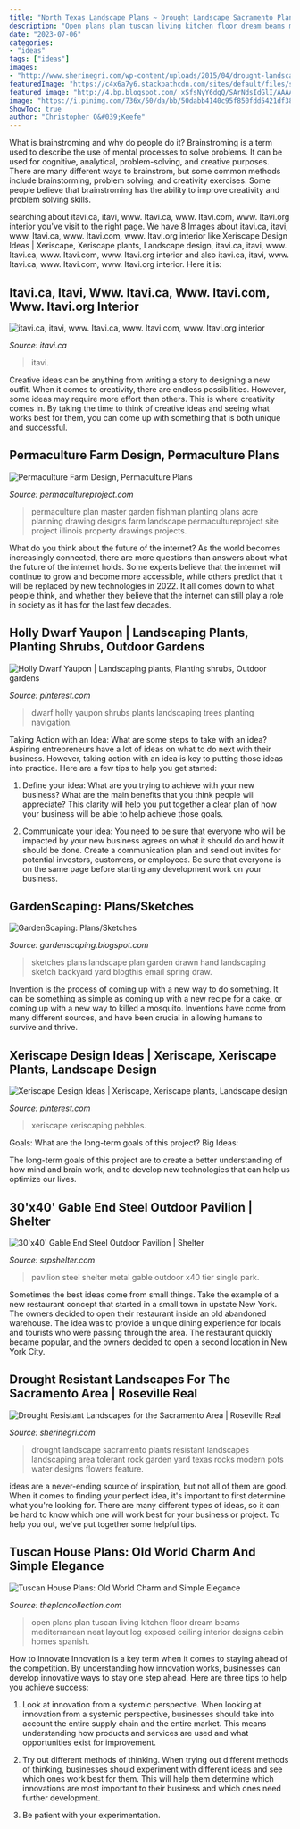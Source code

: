 ```yaml
---
title: "North Texas Landscape Plans ~ Drought Landscape Sacramento Plants Resistant Landscapes Landscaping Area Tolerant Rock Garden Yard Texas Rocks Modern Pots Water Designs Flowers Feature"
description: "Open plans plan tuscan living kitchen floor dream beams mediterranean neat layout log exposed ceiling interior designs cabin homes spanish"
date: "2023-07-06"
categories:
- "ideas"
tags: ["ideas"]
images:
- "http://www.sherinegri.com/wp-content/uploads/2015/04/drought-landscape-12.jpg"
featuredImage: "https://c4x6a7y6.stackpathcdn.com/sites/default/files/styles/product_galleria/public/products/metal-gabled-1tier.jpg?itok=sF2YX0M4"
featured_image: "http://4.bp.blogspot.com/_xSfsNyY6dgQ/SArNdsIdGlI/AAAAAAAAACE/pEgMLCX0snE/s1600/14-spring.jpg"
image: "https://i.pinimg.com/736x/50/da/bb/50dabb4140c95f850fdd5421df38f9c8--dry-creek-bed-water-management.jpg"
ShowToc: true
author: "Christopher O&#039;Keefe"
---
```



What is brainstroming and why do people do it?
Brainstroming is a term used to describe the use of mental processes to solve problems. It can be used for cognitive, analytical, problem-solving, and creative purposes. There are many different ways to brainstrom, but some common methods include brainstorming, problem solving, and creativity exercises. Some people believe that brainstroming has the ability to improve creativity and problem solving skills.

	

		
searching about itavi.ca, itavi, www. Itavi.ca, www. Itavi.com, www. Itavi.org interior you've visit to the right page. We have 8 Images about itavi.ca, itavi, www. Itavi.ca, www. Itavi.com, www. Itavi.org interior like Xeriscape Design Ideas | Xeriscape, Xeriscape plants, Landscape design, itavi.ca, itavi, www. Itavi.ca, www. Itavi.com, www. Itavi.org interior and also itavi.ca, itavi, www. Itavi.ca, www. Itavi.com, www. Itavi.org interior. Here it is:
		
    
## Itavi.ca, Itavi, Www. Itavi.ca, Www. Itavi.com, Www. Itavi.org Interior

<img loading=lazy src="https://www.itavi.ca/wp-content/uploads/2014/03/IMG_1948.jpg" onerror="this.onerror=null;this.src='https://tse4.mm.bing.net/th?id=OIP.0kqp91lWCRUJ_PmgKx50mQAAAA&amp;pid=15.1';" alt="itavi.ca, itavi, www. Itavi.ca, www. Itavi.com, www. Itavi.org interior">

_Source: itavi.ca_

>itavi. 

	

Creative ideas can be anything from writing a story to designing a new outfit. When it comes to creativity, there are endless possibilities. However, some ideas may require more effort than others. This is where creativity comes in. By taking the time to think of creative ideas and seeing what works best for them, you can come up with something that is both unique and successful.

    
## Permaculture Farm Design, Permaculture Plans

<img loading=lazy src="https://www.permacultureproject.com/wp-content/uploads/2014/10/Fishman-House-Planting-3-16.jpg" onerror="this.onerror=null;this.src='https://tse1.mm.bing.net/th?id=OIP.eDv8XwNc8UzUD5hcjWNudgHaLH&amp;pid=15.1';" alt="Permaculture Farm Design, Permaculture Plans">

_Source: permacultureproject.com_

>permaculture plan master garden fishman planting plans acre planning drawing designs farm landscape permacultureproject site project illinois property drawings projects. 

	

What do you think about the future of the internet?
As the world becomes increasingly connected, there are more questions than answers about what the future of the internet holds. Some experts believe that the internet will continue to grow and become more accessible, while others predict that it will be replaced by new technologies in 2022. It all comes down to what people think, and whether they believe that the internet can still play a role in society as it has for the last few decades.

    
## Holly Dwarf Yaupon | Landscaping Plants, Planting Shrubs, Outdoor Gardens

<img loading=lazy src="https://i.pinimg.com/736x/86/fb/9f/86fb9fa2ea8453afd9d46e1636ef9ed0--dwarf-garden-plants.jpg" onerror="this.onerror=null;this.src='https://tse1.mm.bing.net/th?id=OIP.R1IKwr-_1jRgAvZnS3wOhwHaJ3&amp;pid=15.1';" alt="Holly Dwarf Yaupon | Landscaping plants, Planting shrubs, Outdoor gardens">

_Source: pinterest.com_

>dwarf holly yaupon shrubs plants landscaping trees planting navigation. 

	

Taking Action with an Idea: What are some steps to take with an idea?
Aspiring entrepreneurs have a lot of ideas on what to do next with their business. However, taking action with an idea is key to putting those ideas into practice. Here are a few tips to help you get started:
1. Define your idea: What are you trying to achieve with your new business? What are the main benefits that you think people will appreciate? This clarity will help you put together a clear plan of how your business will be able to help achieve those goals.

2. Communicate your idea: You need to be sure that everyone who will be impacted by your new business agrees on what it should do and how it should be done. Create a communication plan and send out invites for potential investors, customers, or employees. Be sure that everyone is on the same page before starting any development work on your business.


    
## GardenScaping: Plans/Sketches

<img loading=lazy src="http://4.bp.blogspot.com/_xSfsNyY6dgQ/SArNdsIdGlI/AAAAAAAAACE/pEgMLCX0snE/s1600/14-spring.jpg" onerror="this.onerror=null;this.src='https://tse1.mm.bing.net/th?id=OIP.TG71mDnbEWch6uuKP-tPSwHaJz&amp;pid=15.1';" alt="GardenScaping: Plans/Sketches">

_Source: gardenscaping.blogspot.com_

>sketches plans landscape plan garden drawn hand landscaping sketch backyard yard blogthis email spring draw. 

	

Invention is the process of coming up with a new way to do something. It can be something as simple as coming up with a new recipe for a cake, or coming up with a new way to killed a mosquito. Inventions have come from many different sources, and have been crucial in allowing humans to survive and thrive.

    
## Xeriscape Design Ideas | Xeriscape, Xeriscape Plants, Landscape Design

<img loading=lazy src="https://i.pinimg.com/736x/50/da/bb/50dabb4140c95f850fdd5421df38f9c8--dry-creek-bed-water-management.jpg" onerror="this.onerror=null;this.src='https://tse2.mm.bing.net/th?id=OIP.1jC_z002vsI2teekirj4EAHaE8&amp;pid=15.1';" alt="Xeriscape Design Ideas | Xeriscape, Xeriscape plants, Landscape design">

_Source: pinterest.com_

>xeriscape xeriscaping pebbles. 

	

Goals: What are the long-term goals of this project?
Big Ideas: 

The long-term goals of this project are to create a better understanding of how mind and brain work, and to develop new technologies that can help us optimize our lives.

    
## 30&#039;x40&#039; Gable End Steel Outdoor Pavilion | Shelter

<img loading=lazy src="https://c4x6a7y6.stackpathcdn.com/sites/default/files/styles/product_galleria/public/products/metal-gabled-1tier.jpg?itok=sF2YX0M4" onerror="this.onerror=null;this.src='https://tse1.mm.bing.net/th?id=OIP.-ambXOZpDpjLHLLZI1u2jQHaFj&amp;pid=15.1';" alt="30&#039;x40&#039; Gable End Steel Outdoor Pavilion | Shelter">

_Source: srpshelter.com_

>pavilion steel shelter metal gable outdoor x40 tier single park. 

	

Sometimes the best ideas come from small things. Take the example of a new restaurant concept that started in a small town in upstate New York. The owners decided to open their restaurant inside an old abandoned warehouse. The idea was to provide a unique dining experience for locals and tourists who were passing through the area. The restaurant quickly became popular, and the owners decided to open a second location in New York City.

    
## Drought Resistant Landscapes For The Sacramento Area | Roseville Real

<img loading=lazy src="http://www.sherinegri.com/wp-content/uploads/2015/04/drought-landscape-12.jpg" onerror="this.onerror=null;this.src='https://tse2.mm.bing.net/th?id=OIP.sQG6GFQokYiTlOsDjEcTTgHaJ3&amp;pid=15.1';" alt="Drought Resistant Landscapes for the Sacramento Area | Roseville Real">

_Source: sherinegri.com_

>drought landscape sacramento plants resistant landscapes landscaping area tolerant rock garden yard texas rocks modern pots water designs flowers feature. 

	

ideas are a never-ending source of inspiration, but not all of them are good. When it comes to finding your perfect idea, it's important to first determine what you're looking for. There are many different types of ideas, so it can be hard to know which one will work best for your business or project. To help you out, we've put together some helpful tips.

    
## Tuscan House Plans: Old World Charm And Simple Elegance

<img loading=lazy src="http://www.theplancollection.com/admin/CKeditorUploads/Images/VillaDiciottoBeamedCeilings25751.jpg" onerror="this.onerror=null;this.src='https://tse4.mm.bing.net/th?id=OIP.5SaAMGmzIvI7rCmB2UZbqwHaLH&amp;pid=15.1';" alt="Tuscan House Plans: Old World Charm and Simple Elegance">

_Source: theplancollection.com_

>open plans plan tuscan living kitchen floor dream beams mediterranean neat layout log exposed ceiling interior designs cabin homes spanish. 

	

How to Innovate
Innovation is a key term when it comes to staying ahead of the competition. By understanding how innovation works, businesses can develop innovative ways to stay one step ahead. Here are three tips to help you achieve success:
1. Look at innovation from a systemic perspective. When looking at innovation from a systemic perspective, businesses should take into account the entire supply chain and the entire market. This means understanding how products and services are used and what opportunities exist for improvement.

2. Try out different methods of thinking. When trying out different methods of thinking, businesses should experiment with different ideas and see which ones work best for them. This will help them determine which innovations are most important to their business and which ones need further development.

3. Be patient with your experimentation.

